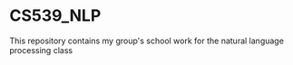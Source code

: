 # CS539_NLP
This repository contains my group's school work for the natural language processing class
